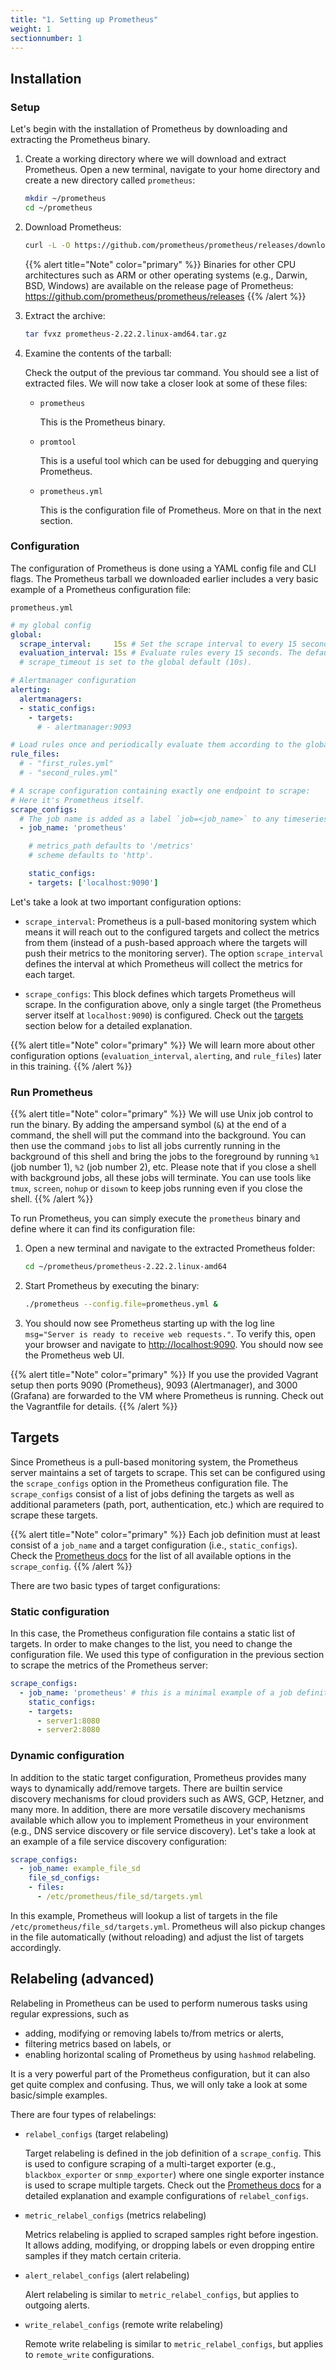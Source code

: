 ```yaml
---
title: "1. Setting up Prometheus"
weight: 1
sectionnumber: 1
---
```


## Installation

### Setup

Let's begin with the installation of Prometheus by downloading and extracting the Prometheus binary.

1. Create a working directory where we will download and extract Prometheus. Open a new terminal, navigate to your home directory and create a new directory called `prometheus`:

    ```bash
    mkdir ~/prometheus
    cd ~/prometheus
    ```


1. Download Prometheus:

    ```bash
    curl -L -O https://github.com/prometheus/prometheus/releases/download/v2.22.2/prometheus-2.22.2.linux-amd64.tar.gz
    ```

    {{% alert title="Note" color="primary" %}}
Binaries for other CPU architectures such as ARM or other operating systems (e.g., Darwin, BSD, Windows) are available on the release page of Prometheus: <https://github.com/prometheus/prometheus/releases>
    {{% /alert %}}

1. Extract the archive:

    ```bash
    tar fvxz prometheus-2.22.2.linux-amd64.tar.gz
    ```

1. Examine the contents of the tarball:

    Check the output of the previous tar command. You should see a list of extracted files. We will now take a closer look at some of these files:

    * `prometheus`

       This is the Prometheus binary.

    * `promtool`

       This is a useful tool which can be used for debugging and querying Prometheus.

    * `prometheus.yml`

       This is the configuration file of Prometheus. More on that in the next section.


### Configuration

The configuration of Prometheus is done using a YAML config file and CLI flags. The Prometheus tarball we downloaded earlier includes a very basic example of a Prometheus configuration file:

`prometheus.yml`

```yaml
# my global config
global:
  scrape_interval:     15s # Set the scrape interval to every 15 seconds. Default is every 1 minute.
  evaluation_interval: 15s # Evaluate rules every 15 seconds. The default is every 1 minute.
  # scrape_timeout is set to the global default (10s).

# Alertmanager configuration
alerting:
  alertmanagers:
  - static_configs:
    - targets:
      # - alertmanager:9093

# Load rules once and periodically evaluate them according to the global 'evaluation_interval'.
rule_files:
  # - "first_rules.yml"
  # - "second_rules.yml"

# A scrape configuration containing exactly one endpoint to scrape:
# Here it's Prometheus itself.
scrape_configs:
  # The job name is added as a label `job=<job_name>` to any timeseries scraped from this config.
  - job_name: 'prometheus'

    # metrics_path defaults to '/metrics'
    # scheme defaults to 'http'.

    static_configs:
    - targets: ['localhost:9090']
```

Let's take a look at two important configuration options:

* `scrape_interval`: Prometheus is a pull-based monitoring system which means it will reach out to the configured targets and collect the metrics from them (instead of a push-based approach where the targets will push their metrics to the monitoring server). The option `scrape_interval` defines the interval at which Prometheus will collect the metrics for each target.

* `scrape_configs`: This block defines which targets Prometheus will scrape. In the configuration above, only a single target (the Prometheus server itself at `localhost:9090`) is configured. Check out the [targets](#targets) section below for a detailed explanation.

{{% alert title="Note" color="primary" %}}
We will learn more about other configuration options (`evaluation_interval`, `alerting`, and `rule_files`) later in this training.
{{% /alert %}}

### Run Prometheus

{{% alert title="Note" color="primary" %}}
We will use Unix job control to run the binary. By adding the ampersand symbol (`&`) at the end of a command, the shell will put the command into the background. You can then use the command `jobs` to list all jobs currently running in the background of this shell and bring the jobs to the foreground by running `%1` (job number 1), `%2` (job number 2), etc. Please note that if you close a shell with background jobs, all these jobs will terminate.
You can use tools like `tmux`, `screen`, `nohup` or `disown` to keep jobs running even if you close the shell.
{{% /alert %}}

To run Prometheus, you can simply execute the `prometheus` binary and define where it can find its configuration file:

1. Open a new terminal and navigate to the extracted Prometheus folder:

    ```bash
    cd ~/prometheus/prometheus-2.22.2.linux-amd64
    ```
1. Start Prometheus by executing the binary:

    ```bash
    ./prometheus --config.file=prometheus.yml &
    ```
1. You should now see Prometheus starting up with the log line `msg="Server is ready to receive web requests."`. To verify this, open your browser and navigate to <http://localhost:9090>. You should now see the Prometheus web UI.

{{% alert title="Note" color="primary" %}}
If you use the provided Vagrant setup then ports 9090 (Prometheus), 9093 (Alertmanager), and 3000 (Grafana) are forwarded to the VM where Prometheus is running.
Check out the Vagrantfile for details.
{{% /alert %}}


## Targets

Since Prometheus is a pull-based monitoring system, the Prometheus server maintains a set of targets to scrape. This set can be configured using the `scrape_configs` option in the Prometheus configuration file. The `scrape_configs` consist of a list of jobs defining the targets as well as additional parameters (path, port, authentication, etc.) which are required to scrape these targets.

{{% alert title="Note" color="primary" %}}
Each job definition must at least consist of a `job_name` and a target configuration (i.e., `static_configs`). Check the [Prometheus docs](https://prometheus.io/docs/prometheus/latest/configuration/configuration/#scrape_config) for the list of all available options in the `scrape_config`.
{{% /alert %}}

There are two basic types of target configurations:

### Static configuration

In this case, the Prometheus configuration file contains a static list of targets. In order to make changes to the list, you need to change the configuration file. We used this type of configuration in the previous section to scrape the metrics of the Prometheus server:

```yaml
scrape_configs:
  - job_name: 'prometheus' # this is a minimal example of a job definition containing the job_name and a target configuration
    static_configs:
    - targets:
      - server1:8080
      - server2:8080
```

### Dynamic configuration

In addition to the static target configuration, Prometheus provides many ways to dynamically add/remove targets. There are builtin service discovery mechanisms for cloud providers such as AWS, GCP, Hetzner, and many more. In addition, there are more versatile discovery mechanisms available which allow you to implement Prometheus in your environment (e.g., DNS service discovery or file service discovery).
Let's take a look at an example of a file service discovery configuration:

```yaml
scrape_configs:
  - job_name: example_file_sd
    file_sd_configs:
    - files:
      - /etc/prometheus/file_sd/targets.yml
```
In this example, Prometheus will lookup a list of targets in the file `/etc/prometheus/file_sd/targets.yml`. Prometheus will also pickup changes in the file automatically (without reloading) and adjust the list of targets accordingly.


## Relabeling (advanced)

Relabeling in Prometheus can be used to perform numerous tasks using regular expressions, such as

* adding, modifying or removing labels to/from metrics or alerts,
* filtering metrics based on labels, or
* enabling horizontal scaling of Prometheus by using `hashmod` relabeling.

It is a very powerful part of the Prometheus configuration, but it can also get quite complex and confusing. Thus, we will only take a look at some basic/simple examples.

There are four types of relabelings:

* `relabel_configs` (target relabeling)

  Target relabeling is defined in the job definition of a `scrape_config`. This is used to configure scraping of a multi-target exporter (e.g., `blackbox_exporter` or `snmp_exporter`) where one single exporter instance is used to scrape multiple targets. Check out the [Prometheus docs](https://prometheus.io/docs/guides/multi-target-exporter/#querying-multi-target-exporters-with-prometheus) for a detailed explanation and example configurations of `relabel_configs`.

* `metric_relabel_configs` (metrics relabeling)

  Metrics relabeling is applied to scraped samples right before ingestion. It allows adding, modifying, or dropping labels or even dropping entire samples if they match certain criteria.

* `alert_relabel_configs` (alert relabeling)

  Alert relabeling is similar to `metric_relabel_configs`, but applies to outgoing alerts.

* `write_relabel_configs` (remote write relabeling)

  Remote write relabeling is similar to `metric_relabel_configs`, but applies to `remote_write` configurations.
